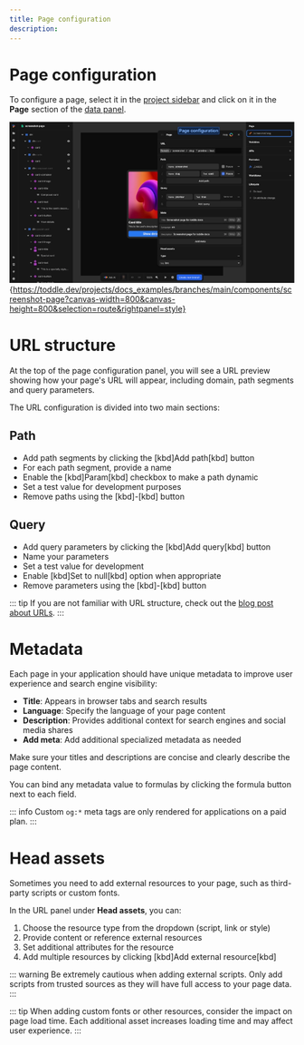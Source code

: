 ```yaml
---
title: Page configuration
description:
---
```


# Page configuration
To configure a page, select it in the [project sidebar](/the-editor/project-sidebar) and click on it in the **Page** section of the [data panel](/the-editor/data-panel).

![Page configuration|16/9](page-configuration.webp){https://toddle.dev/projects/docs_examples/branches/main/components/screenshot-page?canvas-width=800&canvas-height=800&selection=route&rightpanel=style}

# URL structure
At the top of the page configuration panel, you will see a URL preview showing how your page's URL will appear, including domain, path segments and query parameters.

The URL configuration is divided into two main sections:
## Path
- Add path segments by clicking the [kbd]Add path[kbd] button
- For each path segment, provide a name
- Enable the [kbd]Param[kbd] checkbox to make a path dynamic
- Set a test value for development purposes 
- Remove paths using the [kbd]-[kbd] button
## Query
- Add query parameters by clicking the [kbd]Add query[kbd] button
- Name your parameters
- Set a test value for development
- Enable [kbd]Set to null[kbd] option when appropriate
- Remove parameters using the [kbd]-[kbd] button

::: tip
If you are not familiar with URL structure, check out the [blog post about URLs](https://toddle.dev/blog/urls-how-do-they-really-work).
:::

# Metadata
Each page in your application should have unique metadata to improve user experience and search engine visibility:
- **Title**: Appears in browser tabs and search results
- **Language**: Specify the language of your page content
- **Description**: Provides additional context for search engines and social media shares
- **Add meta**: Add additional specialized metadata as needed

Make sure your titles and descriptions are concise and clearly describe the page content.

You can bind any metadata value to formulas by clicking the formula button next to each field.

::: info
Custom `og:*` meta tags are only rendered for applications on a paid plan.
:::

# Head assets
Sometimes you need to add external resources to your page, such as third-party scripts or custom fonts.

In the URL panel under **Head assets**, you can:
1. Choose the resource type from the dropdown (script, link or style)
2. Provide content or reference external resources
3. Set additional attributes for the resource
4. Add multiple resources by clicking [kbd]Add external resource[kbd]

::: warning
Be extremely cautious when adding external scripts. Only add scripts from trusted sources as they will have full access to your page data.
:::

::: tip
When adding custom fonts or other resources, consider the impact on page load time. Each additional asset increases loading time and may affect user experience.
:::